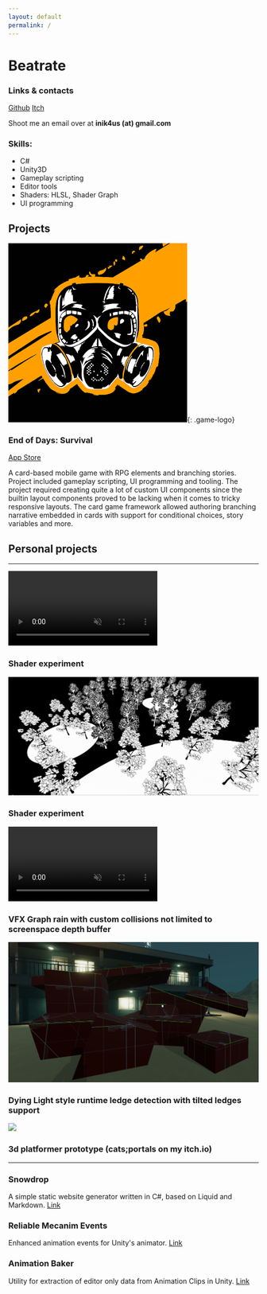 ```yaml
---
layout: default
permalink: /
---
```


# Beatrate

### Links & contacts
[Github](https://github.com/beatrate "Github")
[Itch](https://beatrate.itch.io/ "Itch")

Shoot me an email over at **inik4us (at) gmail.com**

### Skills:
* C#
* Unity3D
* Gameplay scripting
* Editor tools
* Shaders: HLSL, Shader Graph
* UI programming

## Projects
![image](/assets/img/eod-logo.png){: .game-logo}

### End of Days: Survival
[App Store](https://apps.apple.com/us/app/end-of-days-survival/id1478121968)

A card-based mobile game with RPG elements and branching stories.
Project included gameplay scripting, UI programming and tooling.
The project required creating quite a lot of custom UI components since the builtin layout components proved to be lacking when it comes to tricky responsive layouts.
The card game framework allowed authoring branching narrative embedded in cards with support for conditional choices, story variables and more.

## Personal projects
<hr>
<div class="showcase">
    <div class="showcase-slide">
        <video class="videogif" controls="false" allowfullscreen="false" muted="true" loop="true" autoplay="true">
            <source src="/assets/video/lighto.mp4" type="video/mp4">
        </video>
        <h3>Shader experiment</h3>
    </div>
    <div class="showcase-slide">
       <img src="/assets/img/light.png" class="screenshot">
       <h3>Shader experiment</h3>
    </div>
    <div class="showcase-slide">
        <video class="videogif" controls="false" allowfullscreen="false" muted="true" loop="true" autoplay="true">
            <source src="/assets/video/rainy.mp4" type="video/mp4">
        </video>
        <h3>VFX Graph rain with custom collisions not limited to screenspace depth buffer</h3>
    </div>
    <div class="showcase-slide">
       <img src="/assets/img/detection.png" class="screenshot">
       <h3>Dying Light style runtime ledge detection with tilted ledges support</h3>
    </div>
    <div class="showcase-slide">
       <img src="https://img.itch.zone/aW1hZ2UvMTUzNTI2NC84OTU1MzExLnBuZw==/original/eqCnUm.png" class="screenshot">
       <h3>3d platformer prototype (cats;portals on my itch.io)</h3>
    </div>
</div>
<hr>

###  Snowdrop
A simple static website generator written in C#, based on Liquid and Markdown.
[Link](https://github.com/beatrate/Snowdrop "Github")

###  Reliable Mecanim Events
Enhanced animation events for Unity's animator.
[Link](https://github.com/beatrate/ReliableMecanimEvents "Github")

###  Animation Baker
Utility for extraction of editor only data from Animation Clips in Unity.
[Link](https://github.com/beatrate/AnimationBaker "Github")
